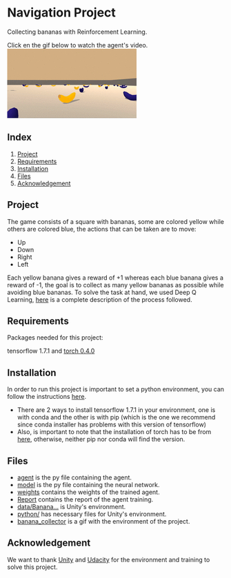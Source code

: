 # Navigation Project

Collecting bananas with Reinforcement Learning.

Click en the gif below to watch the agent's video.
[![IMAGE ALT TEXT](banana_collector.gif)](https://youtu.be/NL9fwW7XIn0)

## Index

1. [Project](#project)
2. [Requirements](#requirements)
3. [Installation](#installation)
4. [Files](#files)
5. [Acknowledgement](#acknowledgement)

<a name="project"></a>
## Project

The game consists of a square with bananas, some are colored yellow while others are colored blue, the actions that can be taken are to move:

- Up
- Down
- Right
- Left

Each yellow banana gives a reward of +1 whereas each blue banana gives a reward of -1, the goal is to collect as many yellow bananas as possible while avoiding blue bananas. To solve the task at hand, we used Deep Q Learning, [here](https://github.com/MauricioTrejo/NavigationProject/blob/master/Report.ipynb) is a complete description of the process followed.

<a name="requirements"></a>
## Requirements

Packages needed for this project:

tensorflow 1.7.1 and [torch 0.4.0](https://pytorch.org/get-started/previous-versions/)

<a name="installation"></a>
## Installation

In order to run this project is important to set a python environment, you can follow the instructions [here](https://github.com/udacity/deep-reinforcement-learning#dependencies). 
  - There are 2 ways to install tensorflow 1.7.1 in your environment, one is with conda and the other is with pip (which is the one we recommend since conda installer has problems with this version of tensorflow)
  - Also, is important to note that the installation of torch has to be from [here](https://pytorch.org/get-started/previous-versions/), otherwise, neither pip nor conda will find the version.

<a name="files"></a>
## Files

- [agent](https://github.com/MauricioTrejo/NavigationProject/blob/master/agent.py) is the py file containing the agent.
- [model](https://github.com/MauricioTrejo/NavigationProject/blob/master/model.py) is the py file containing the neural network.
- [weights](https://github.com/MauricioTrejo/NavigationProject/blob/master/weights.pth) contains the weights of the trained agent.
- [Report](https://github.com/MauricioTrejo/NavigationProject/blob/master/Report.ipynb) contains the report of the agent training.
- [data/Banana...](https://github.com/MauricioTrejo/NavigationProject/tree/master/data/Banana_Windows_x86_64) is Unity's environment.
- [python/](https://github.com/MauricioTrejo/NavigationProject/tree/master/python) has necessary files for Unity's environment.
- [banana_collector](https://github.com/MauricioTrejo/NavigationProject/blob/master/banana_collector.gif) is a gif with the environment of the project.

<a name="acknowledgement"></a>
## Acknowledgement

We want to thank [Unity](https://unity.com/) and [Udacity](https://www.udacity.com/) for the environment and training to solve this project.
